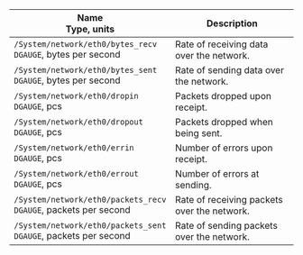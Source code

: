 | Name<br/>Type, units | Description |
| ----- | ----- |
| `/System/network/eth0/bytes_recv`<br/>`DGAUGE`, bytes per second | Rate of receiving data over the network. |
| `/System/network/eth0/bytes_sent`<br/>`DGAUGE`, bytes per second | Rate of sending data over the network. |
| `/System/network/eth0/dropin`<br/>`DGAUGE`, pcs | Packets dropped upon receipt. |
| `/System/network/eth0/dropout`<br/>`DGAUGE`, pcs | Packets dropped when being sent. |
| `/System/network/eth0/errin`<br/>`DGAUGE`, pcs | Number of errors upon receipt. |
| `/System/network/eth0/errout`<br/>`DGAUGE`, pcs | Number of errors at sending. |
| `/System/network/eth0/packets_recv`<br/>`DGAUGE`, packets per second | Rate of receiving packets over the network. |
| `/System/network/eth0/packets_sent`<br/>`DGAUGE`, packets per second | Rate of sending packets over the network. |
